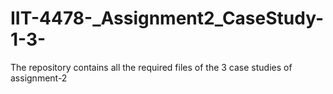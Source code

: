 # IIT-4478-_Assignment2_CaseStudy-1-3-
The repository contains all the required files of the 3 case studies of assignment-2
